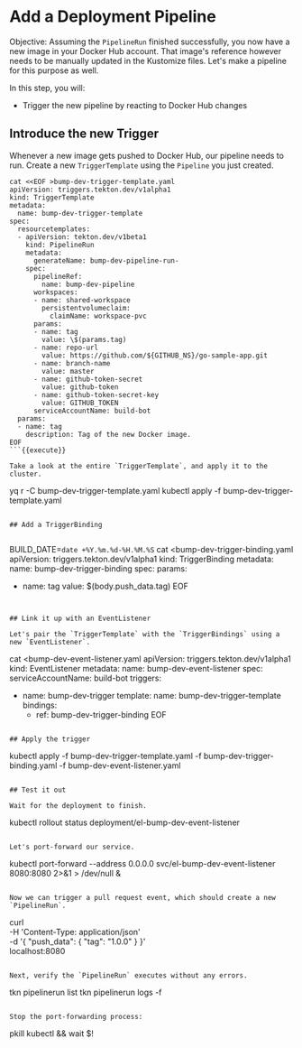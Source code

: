 # Add a Deployment Pipeline

Objective:
Assuming the `PipelineRun` finished successfully, you now have a new image in your Docker Hub account.
That image's reference however needs to be manually updated in the Kustomize files.
Let's make a pipeline for this purpose as well.

In this step, you will:
- Trigger the new pipeline by reacting to Docker Hub changes

## Introduce the new Trigger

Whenever a new image gets pushed to Docker Hub, our pipeline needs to run.
Create a new `TriggerTemplate` using the `Pipeline` you just created.

```
cat <<EOF >bump-dev-trigger-template.yaml
apiVersion: triggers.tekton.dev/v1alpha1
kind: TriggerTemplate
metadata:
  name: bump-dev-trigger-template
spec:
  resourcetemplates:
  - apiVersion: tekton.dev/v1beta1
    kind: PipelineRun
    metadata:
      generateName: bump-dev-pipeline-run-
    spec:
      pipelineRef:
        name: bump-dev-pipeline
      workspaces:
      - name: shared-workspace
        persistentvolumeclaim:
          claimName: workspace-pvc
      params:
      - name: tag
        value: \$(params.tag)
      - name: repo-url
        value: https://github.com/${GITHUB_NS}/go-sample-app.git
      - name: branch-name
        value: master
      - name: github-token-secret
        value: github-token
      - name: github-token-secret-key
        value: GITHUB_TOKEN
      serviceAccountName: build-bot
  params:
  - name: tag
    description: Tag of the new Docker image.
EOF
```{{execute}}

Take a look at the entire `TriggerTemplate`, and apply it to the cluster.

```
yq r -C bump-dev-trigger-template.yaml
kubectl apply -f bump-dev-trigger-template.yaml
```{{execute}}

## Add a TriggerBinding


```
BUILD_DATE=`date +%Y.%m.%d-%H.%M.%S`
cat <<EOF >bump-dev-trigger-binding.yaml
apiVersion: triggers.tekton.dev/v1alpha1
kind: TriggerBinding
metadata:
  name: bump-dev-trigger-binding
spec:
  params:
  - name: tag
    value: \$(body.push_data.tag)
EOF
```{{execute}}


## Link it up with an EventListener

Let's pair the `TriggerTemplate` with the `TriggerBindings` using a new `EventListener`.

```
cat <<EOF >bump-dev-event-listener.yaml
apiVersion: triggers.tekton.dev/v1alpha1
kind: EventListener
metadata:
  name: bump-dev-event-listener
spec:
  serviceAccountName: build-bot
  triggers:
  - name: bump-dev-trigger
    template:
      name: bump-dev-trigger-template
    bindings:
    - ref: bump-dev-trigger-binding
EOF
```{{execute}}

## Apply the trigger

```
kubectl apply -f bump-dev-trigger-template.yaml -f bump-dev-trigger-binding.yaml -f bump-dev-event-listener.yaml
```{{execute}}

## Test it out

Wait for the deployment to finish.

```
kubectl rollout status deployment/el-bump-dev-event-listener
```{{execute}}

Let's port-forward our service.

```
kubectl port-forward --address 0.0.0.0 svc/el-bump-dev-event-listener 8080:8080 2>&1 > /dev/null &
```{{execute}}

Now we can trigger a pull request event, which should create a new `PipelineRun`.

```
curl \
    -H 'Content-Type: application/json' \
    -d '{
          "push_data": {
            "tag": "1.0.0"
          }
        }' \
localhost:8080
```{{execute}}

Next, verify the `PipelineRun` executes without any errors.

```
tkn pipelinerun list
tkn pipelinerun logs -f
```{{execute}}

Stop the port-forwarding process:
```
pkill kubectl && wait $!
```{{execute}}

